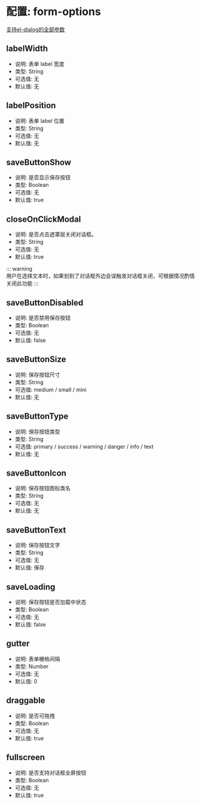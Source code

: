 # 配置: form-options
[支持el-dialog的全部参数](https://element.eleme.cn/#/zh-CN/component/dialog)
## labelWidth

* 说明: 表单 label 宽度
* 类型: String
* 可选值: 无
* 默认值: 无

## labelPosition

* 说明: 表单 label 位置
* 类型: String
* 可选值: 无
* 默认值: 无

## saveButtonShow
* 说明: 是否显示保存按钮
* 类型: Boolean
* 可选值: 无
* 默认值: true

## closeOnClickModal

* 说明: 是否点击遮罩层关闭对话框。
* 类型: String
* 可选值: 无
* 默认值: true   

::: warning     
用户在选择文本时，如果划到了对话框外边会误触发对话框关闭，可根据情况酌情关闭此功能
:::

## saveButtonDisabled
* 说明: 是否禁用保存按钮
* 类型: Boolean
* 可选值: 无
* 默认值: false

## saveButtonSize

* 说明: 保存按钮尺寸
* 类型: String
* 可选值: medium / small / mini
* 默认值: 无

## saveButtonType

* 说明: 保存按钮类型
* 类型: String
* 可选值: primary / success / warning / danger / info / text
* 默认值: 无

## saveButtonIcon

* 说明: 保存按钮图标类名
* 类型: String
* 可选值: 无
* 默认值: 无

## saveButtonText

* 说明: 保存按钮文字
* 类型: String
* 可选值: 无
* 默认值: 保存

## saveLoading

* 说明: 保存按钮是否加载中状态
* 类型: Boolean
* 可选值: 无
* 默认值: false

## gutter

* 说明: 表单栅格间隔
* 类型: Number
* 可选值: 无
* 默认值: 0

## draggable

* 说明: 是否可拖拽
* 类型: Boolean
* 可选值: 无
* 默认值: true

## fullscreen

* 说明: 是否支持对话框全屏按钮
* 类型: Boolean
* 可选值: 无
* 默认值: true
